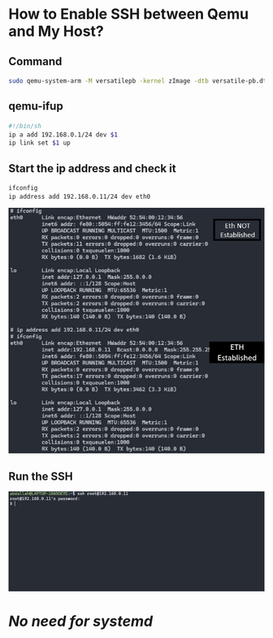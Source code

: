 # How to Enable SSH between Qemu and My Host?


## Command
```bash
sudo qemu-system-arm -M versatilepb -kernel zImage -dtb versatile-pb.dtb -drive file=rootfs.ext2,if=scsi,format=raw -append "rootwait root=/dev/sda console=ttyAMA0,115200"  -net nic,model=rtl8139  -nographic -net tap,script=/home/abdallah/x-tools/qemu-ifup
```
## qemu-ifup
```bash
#!/bin/sh
ip a add 192.168.0.1/24 dev $1
ip link set $1 up
```
## Start the ip address and check it
```bash
ifconfig
ip address add 192.168.0.11/24 dev eth0
```
![alt text](Screen1.png)

## Run the SSH
![alt text](<WhatsApp Image 2024-03-28 at 17.36.14_a3ffadb3.jpg>)


# *No need for systemd*